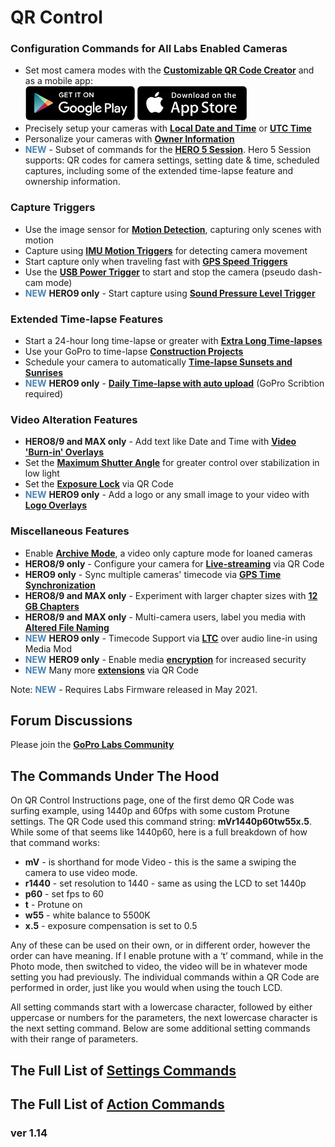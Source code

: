 # QR Control

### Configuration Commands for All Labs Enabled Cameras
* Set most camera modes with the [**Customizable QR Code Creator**](./custom)
and as a mobile app:<br>
[![google play](google-play-823.png)](https://play.google.com/store/apps/details?id=com.miscdata.qrcontrol)
[![apple app store](apple-store-823.png)](https://apps.apple.com/us/app/gopro-app/id1518134202)
* Precisely setup your cameras with [**Local Date and Time**](./precisiontime) or [**UTC Time**](./precisiontime_utc)
* Personalize your cameras with [**Owner Information**](./owner)
* <span style="color:steelblue">**NEW**</span> - Subset of commands for the [**HERO 5 Session**](./session5). Hero 5 Session supports: QR codes for camera settings, setting date & time, scheduled captures, including some of the extended time-lapse feature and ownership information.

### Capture Triggers 
* Use the image sensor for [**Motion Detection**](./motion), capturing only scenes with motion
* Capture using [**IMU Motion Triggers**](./imutrigger) for detecting camera movement
* Start capture only when traveling fast with [**GPS Speed Triggers**](./speedtrigger) 
* Use the [**USB Power Trigger**](./usb) to start and stop the camera (pseudo dash-cam mode)
* <span style="color:steelblue">**NEW**</span> **HERO9 only** - Start capture using [**Sound Pressure Level Trigger**](./spltrigger)

### Extended Time-lapse Features
* Start a 24-hour long time-lapse or greater with [**Extra Long Time-lapses**](./longtimelapse)
* Use your GoPro to time-lapse [**Construction Projects**](./construction)
* Schedule your camera to automatically [**Time-lapse Sunsets and Sunrises**](./solartimelapse)
* <span style="color:steelblue">**NEW**</span> **HERO9 only** - [**Daily Time-lapse with auto upload**](./dailytl) (GoPro Scribtion required)

### Video Alteration Features
* **HERO8/9 and MAX only** - Add text like Date and Time with [**Video 'Burn-in' Overlays**](./overlays)
* Set the [**Maximum Shutter Angle**](./maxshut) for greater control over stabilization in low light
* Set the [**Exposure Lock**](./explock) via QR Code
* <span style="color:steelblue">**NEW**</span> **HERO9 only** - Add a logo or any small image to your video with [**Logo Overlays**](./logo)

### Miscellaneous Features
* Enable [**Archive Mode**](./archive), a video only capture mode for loaned cameras 
* **HERO8/9 only** - Configure your camera for [**Live-streaming**](./rtmp) via QR Code
* **HERO9 only** - Sync multiple cameras' timecode via [**GPS Time Synchronization**](./gpssync)
* **HERO8/9 and MAX only** - Experiment with larger chapter sizes with [**12 GB Chapters**](./chapters)
* **HERO8/9 and MAX only** - Multi-camera users, label you media with [**Altered File Naming**](./basename)
* <span style="color:steelblue">**NEW**</span> **HERO9 only** - Timecode Support via [**LTC**](./LTC) over audio line-in using Media Mod 
* <span style="color:steelblue">**NEW**</span> **HERO9 only** - Enable media [**encryption**](./encrypt) for increased security
* <span style="color:steelblue">**NEW**</span> Many more [**extensions**](./extensions) via QR Code

Note: <span style="color:steelblue">**NEW**</span> - Requires Labs Firmware released in May 2021.

## Forum Discussions 

Please join the [**GoPro Labs Community**](https://community.gopro.com/t5/GoPro-Labs/bd-p/GoProLabs)

## The Commands Under The Hood 

On QR Control Instructions page, one of the first demo QR Code was surfing example, using 1440p and 60fps with some custom Protune settings. The QR Code used this command string: **mVr1440p60tw55x.5**. While some of that seems like 1440p60, here is a full breakdown of how that command works:

* **mV** - is shorthand for mode Video - this is the same a swiping the camera to use video mode.
* **r1440** - set resolution to 1440 - same as using the LCD to set 1440p
* **p60** - set fps to 60 
* **t** - Protune on
* **w55** - white balance to 5500K
* **x.5** - exposure compensation is set to 0.5
  
Any of these can be used on their own, or in different order, however the order can have meaning.  If I enable protune with a ‘t’ command, while in the Photo mode, then switched to video, the video will be in whatever mode setting you had previously. The individual commands within a QR Code are performed in order, just like you would when using the touch LCD.

All setting commands start with a lowercase character, followed by either uppercase or numbers for the parameters, the next lowercase character is the next setting command. Below are some additional setting commands with their range of parameters.

## The Full List of [**Settings Commands**](./settings)

## The Full List of [**Action Commands**](./actions)


### ver 1.14
